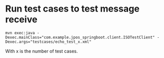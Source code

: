 # Run test cases to test message receive
```
mvn exec:java -Dexec.mainClass="com.example.jpos_springboot.client.ISOTestClient" -Dexec.args="testcases/echo_test_x.xml"
```
With x is the number of test cases.
